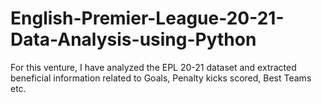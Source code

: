 # English-Premier-League-20-21-Data-Analysis-using-Python
For this venture, I have analyzed the EPL 20-21 dataset and extracted beneficial information related to Goals, Penalty kicks scored, Best Teams etc.
